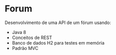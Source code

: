 # Forum

Desenvolvimento de uma API de um fórum usando:

- Java 8
- Conceitos de REST
- Banco de dados H2 para testes em memória
- Padrão MVC